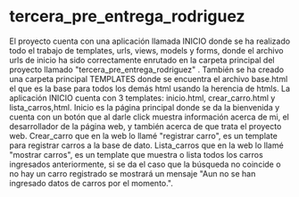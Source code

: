 # tercera_pre_entrega_rodriguez
El proyecto cuenta con una aplicación llamada INICIO donde se ha realizado todo el trabajo de templates, urls, views, models y forms, donde el archivo urls de inicio ha sido correctamente enrutado en la carpeta principal del proyecto llamado "tercera_pre_entrega_rodriguez" .
También se ha creado una carpeta principal TEMPLATES donde se encuentra el archivo base.html el que es la base para todos los demás html usando la herencia de htmls.
La aplicación INICIO cuenta con 3 templates: inicio.html, crear_carro.html y lista_carros,html. 
  Inicio es la página principal donde se da la bienvenida y cuenta con un botón que al darle click muestra información acerca de mi, el desarrollador de la página web, y también acerca de que trata el proyecto web. 
   Crear_carro que en la web lo llamé "registrar carro", es un template para registrar carros a la base de dato.
   Lista_carros que en la web lo llamé "mostrar carros", es un template que muestra o lista todos los carros ingresados anteriormente, si se da el caso que la búsqueda no coincide o no hay un carro registrado se mostrará un mensaje "Aun no se han ingresado datos de carros por el momento.".
